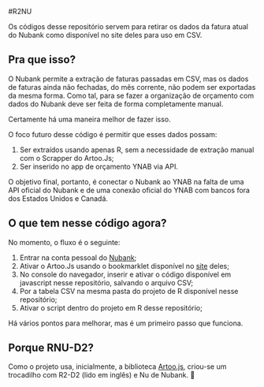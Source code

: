 #R2NU

Os códigos desse repositório servem para retirar os dados da fatura atual do Nubank como disponível no site deles para uso em CSV.

## Pra que isso?

O Nubank permite a extração de faturas passadas em CSV, mas os dados de faturas ainda não fechadas, do mês corrente, não podem ser exportadas da mesma forma. Como tal, para se fazer a organização de orçamento com dados do Nubank deve ser feita de forma completamente manual. 

Certamente há uma maneira melhor de fazer isso. 

O foco futuro desse código é permitir que esses dados possam:
1. Ser extraídos usando apenas R, sem a necessidade de extração manual com o Scrapper do Artoo.Js; 
2. Ser inserido no app de orçamento YNAB via API. 

O objetivo final, portanto, é conectar o Nubank ao YNAB na falta de uma API oficial do Nubank e de uma conexão oficial do YNAB com bancos fora dos Estados Unidos e Canadá. 

## O que tem nesse código agora?

No momento, o fluxo é o seguinte:

1. Entrar na conta pessoal do [Nubank](http://medialab.github.io/artoo/quick_start/);
1. Ativar o Artoo.Js usando o bookmarklet disponível no [site](http://medialab.github.io/artoo/quick_start/) deles;
1. No console do navegador, inserir e ativar o código disponível em javascript nesse repositório, salvando o arquivo CSV;
1. Por a tabela CSV na mesma pasta do projeto de R disponível nesse repositório;
1. Ativar o script dentro do projeto em R desse repositório; 

Há vários pontos para melhorar, mas é um primeiro passo que funciona. 

## Porque RNU-D2?

Como o projeto usa, inicialmente, a biblioteca [Artoo.js](http://medialab.github.io/artoo/), criou-se um trocadilho com R2-D2 (lido em inglês) e Nu de Nubank. 🙂
